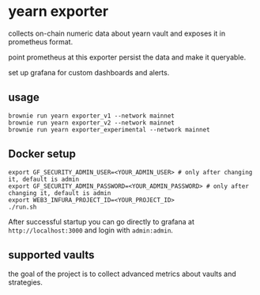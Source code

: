 # yearn exporter

collects on-chain numeric data about yearn vault and exposes it in prometheus format.

point prometheus at this exporter persist the data and make it queryable.

set up grafana for custom dashboards and alerts.


## usage

```
brownie run yearn exporter_v1 --network mainnet
brownie run yearn exporter_v2 --network mainnet
brownie run yearn exporter_experimental --network mainnet

```

## Docker setup

```
export GF_SECURITY_ADMIN_USER=<YOUR_ADMIN_USER> # only after changing it, default is admin
export GF_SECURITY_ADMIN_PASSWORD=<YOUR_ADMIN_PASSWORD> # only after changing it, default is admin
export WEB3_INFURA_PROJECT_ID=<YOUR_PROJECT_ID>
./run.sh
```

After successful startup you can go directly to grafana at `http://localhost:3000` and login with `admin:admin`.

## supported vaults

the goal of the project is to collect advanced metrics about vaults and strategies.
